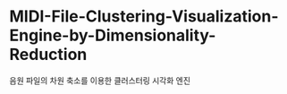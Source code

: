 # MIDI-File-Clustering-Visualization-Engine-by-Dimensionality-Reduction
음원 파일의 차원 축소를 이용한 클러스터링 시각화 엔진
